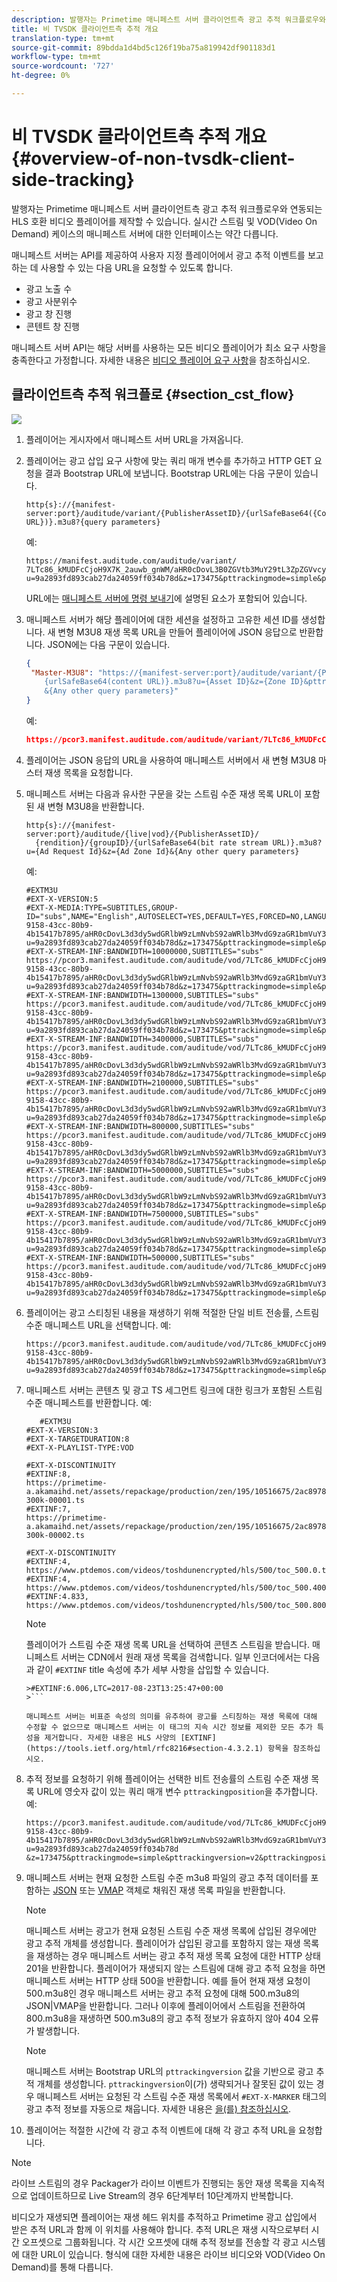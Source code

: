 ```yaml
---
description: 발행자는 Primetime 매니페스트 서버 클라이언트측 광고 추적 워크플로우와 연동되는 HLS 호환 비디오 플레이어를 제작할 수 있습니다. 실시간 스트림 및 VOD(Video On Demand) 케이스의 매니페스트 서버에 대한 인터페이스는 약간 다릅니다.
title: 비 TVSDK 클라이언트측 추적 개요
translation-type: tm+mt
source-git-commit: 89bdda1d4bd5c126f19ba75a819942df901183d1
workflow-type: tm+mt
source-wordcount: '727'
ht-degree: 0%

---
```



# 비 TVSDK 클라이언트측 추적 개요 {#overview-of-non-tvsdk-client-side-tracking}

발행자는 Primetime 매니페스트 서버 클라이언트측 광고 추적 워크플로우와 연동되는 HLS 호환 비디오 플레이어를 제작할 수 있습니다. 실시간 스트림 및 VOD(Video On Demand) 케이스의 매니페스트 서버에 대한 인터페이스는 약간 다릅니다.

매니페스트 서버는 API를 제공하여 사용자 지정 플레이어에서 광고 추적 이벤트를 보고하는 데 사용할 수 있는 다음 URL을 요청할 수 있도록 합니다.

* 광고 노출 수
* 광고 사분위수
* 광고 창 진행
* 콘텐트 창 진행

매니페스트 서버 API는 해당 서버를 사용하는 모든 비디오 플레이어가 최소 요구 사항을 충족한다고 가정합니다. 자세한 내용은 [비디오 플레이어 요구 사항](/help/primetime-ad-insertion/~old-msapi-topics/ms-player-req.md)을 참조하십시오.

## 클라이언트측 추적 워크플로 {#section_cst_flow}

![](assets/pt_ssai_notvsdk_csat_ai-workflow.png)

1. 플레이어는 게시자에서 매니페스트 서버 URL을 가져옵니다.
1. 플레이어는 광고 삽입 요구 사항에 맞는 쿼리 매개 변수를 추가하고 HTTP GET 요청을 결과 Bootstrap URL에 보냅니다. Bootstrap URL에는 다음 구문이 있습니다.

   ```URL
   http{s}://{manifest-server:port}/auditude/variant/{PublisherAssetID}/{urlSafeBase64({Content URL})}.m3u8?{query parameters}
   ```

   예:

   ```URL
   https://manifest.auditude.com/auditude/variant/
   7LTc86_kMUDFcCjoH9X7K_2auwb_gnWM/aHR0cDovL3B0ZGVtb3MuY29tL3ZpZGVvcy90b3NoZHVuZW5jcnlwdGVkL2hscy90ZXN0Mi5tM3U4.m3u8?
   u=9a2893fd893cab27da24059ff034b78d&z=173475&pttrackingmode=simple&pttrackingversion=v2&__sid__=docExample02
   ```

   URL에는 [매니페스트 서버에 명령 보내기](/help/primetime-ad-insertion/~old-msapi-topics/ms-getting-started/ms-sending-cmd.md)에 설명된 요소가 포함되어 있습니다.

1. 매니페스트 서버가 해당 플레이어에 대한 세션을 설정하고 고유한 세션 ID를 생성합니다. 새 변형 M3U8 재생 목록 URL을 만들어 플레이어에 JSON 응답으로 반환합니다. JSON에는 다음 구문이 있습니다.

   ```JSON
   {
    "Master-M3U8": "https://{manifest-server:port}/auditude/variant/{PublisherAssetID}/{SessionID}/
       {urlSafeBase64(content URL)}.m3u8?u={Asset ID}&z={Zone ID}&pttrackingmode=simple&pttrackingversion=v2
       &{Any other query parameters}"
   }
   ```

   예:

   ```JSON
   https://pcor3.manifest.auditude.com/auditude/variant/7LTc86_kMUDFcCjoH9X7K_2auwb_gnWM/f958bef8-9158-43cc-80b9-4b15417b7895/aHR0cDovL3B0ZGVtb3MuY29tL3ZpZGVvcy90b3NoZHVuZW5jcnlwdGVkL2hscy90ZXN0Mi5tM3U4.3u8?u=9a2893fd893cab27da24059ff034b78d&z=173475&pttrackingmode=simple&pttrackingversion=v2
   ```

1. 플레이어는 JSON 응답의 URL을 사용하여 매니페스트 서버에서 새 변형 M3U8 마스터 재생 목록을 요청합니다.

1. 매니페스트 서버는 다음과 유사한 구문을 갖는 스트림 수준 재생 목록 URL이 포함된 새 변형 M3U8을 반환합니다.

   ```URL
   http{s}://{manifest-server:port}/auditude/{live|vod}/{PublisherAssetID}/
     {rendition}/{groupID}/{urlSafeBase64(bit rate stream URL)}.m3u8?u={Ad Request Id}&z={Ad Zone Id}&{Any other query parameters}
   ```

   예:

   ```URL
   #EXTM3U
   #EXT-X-VERSION:5
   #EXT-X-MEDIA:TYPE=SUBTITLES,GROUP-ID="subs",NAME="English",AUTOSELECT=YES,DEFAULT=YES,FORCED=NO,LANGUAGE="eng",URI="https://pcor3.manifest.auditude.com/auditude/vod/7LTc86_kMUDFcCjoH9X7K_2auwb_gnWM/webvtt/f958bef8-9158-43cc-80b9-4b15417b7895/aHR0cDovL3d3dy5wdGRlbW9zLmNvbS92aWRlb3MvdG9zaGR1bmVuY3J5cHRlZC9obHMvd2VidnR0L1RPUy1lbjIubTN1OA.m3u8?u=9a2893fd893cab27da24059ff034b78d&z=173475&pttrackingmode=simple&pttrackingversion=v2"
   #EXT-X-STREAM-INF:BANDWIDTH=10000000,SUBTITLES="subs"
   https://pcor3.manifest.auditude.com/auditude/vod/7LTc86_kMUDFcCjoH9X7K_2auwb_gnWM/10000/f958bef8-9158-43cc-80b9-4b15417b7895/aHR0cDovL3d3dy5wdGRlbW9zLmNvbS92aWRlb3MvdG9zaGR1bmVuY3J5cHRlZC9obHMvMTAwMDAvdG9jXzEwMDAwLm0zdTg.m3u8?u=9a2893fd893cab27da24059ff034b78d&z=173475&pttrackingmode=simple&pttrackingversion=v2
   #EXT-X-STREAM-INF:BANDWIDTH=1300000,SUBTITLES="subs"
   https://pcor3.manifest.auditude.com/auditude/vod/7LTc86_kMUDFcCjoH9X7K_2auwb_gnWM/1300/f958bef8-9158-43cc-80b9-4b15417b7895/aHR0cDovL3d3dy5wdGRlbW9zLmNvbS92aWRlb3MvdG9zaGR1bmVuY3J5cHRlZC9obHMvMTMwMC90b2NfMTMwMC5tM3U4.m3u8?u=9a2893fd893cab27da24059ff034b78d&z=173475&pttrackingmode=simple&pttrackingversion=v2
   #EXT-X-STREAM-INF:BANDWIDTH=3400000,SUBTITLES="subs"
   https://pcor3.manifest.auditude.com/auditude/vod/7LTc86_kMUDFcCjoH9X7K_2auwb_gnWM/3400/f958bef8-9158-43cc-80b9-4b15417b7895/aHR0cDovL3d3dy5wdGRlbW9zLmNvbS92aWRlb3MvdG9zaGR1bmVuY3J5cHRlZC9obHMvMzQwMC90b2NfMzQwMC5tM3U4.m3u8?u=9a2893fd893cab27da24059ff034b78d&z=173475&pttrackingmode=simple&pttrackingversion=v2
   #EXT-X-STREAM-INF:BANDWIDTH=2100000,SUBTITLES="subs"
   https://pcor3.manifest.auditude.com/auditude/vod/7LTc86_kMUDFcCjoH9X7K_2auwb_gnWM/2100/f958bef8-9158-43cc-80b9-4b15417b7895/aHR0cDovL3d3dy5wdGRlbW9zLmNvbS92aWRlb3MvdG9zaGR1bmVuY3J5cHRlZC9obHMvMjEwMC90b2NfMjEwMC5tM3U4.m3u8?u=9a2893fd893cab27da24059ff034b78d&z=173475&pttrackingmode=simple&pttrackingversion=v2
   #EXT-X-STREAM-INF:BANDWIDTH=800000,SUBTITLES="subs"
   https://pcor3.manifest.auditude.com/auditude/vod/7LTc86_kMUDFcCjoH9X7K_2auwb_gnWM/800/f958bef8-9158-43cc-80b9-4b15417b7895/aHR0cDovL3d3dy5wdGRlbW9zLmNvbS92aWRlb3MvdG9zaGR1bmVuY3J5cHRlZC9obHMvODAwL3RvY184MDAubTN1OA.m3u8?u=9a2893fd893cab27da24059ff034b78d&z=173475&pttrackingmode=simple&pttrackingversion=v2
   #EXT-X-STREAM-INF:BANDWIDTH=5000000,SUBTITLES="subs"
   https://pcor3.manifest.auditude.com/auditude/vod/7LTc86_kMUDFcCjoH9X7K_2auwb_gnWM/5000/f958bef8-9158-43cc-80b9-4b15417b7895/aHR0cDovL3d3dy5wdGRlbW9zLmNvbS92aWRlb3MvdG9zaGR1bmVuY3J5cHRlZC9obHMvNTAwMC90b2NfNTAwMC5tM3U4.m3u8?u=9a2893fd893cab27da24059ff034b78d&z=173475&pttrackingmode=simple&pttrackingversion=v2
   #EXT-X-STREAM-INF:BANDWIDTH=7500000,SUBTITLES="subs"
   https://pcor3.manifest.auditude.com/auditude/vod/7LTc86_kMUDFcCjoH9X7K_2auwb_gnWM/7500/f958bef8-9158-43cc-80b9-4b15417b7895/aHR0cDovL3d3dy5wdGRlbW9zLmNvbS92aWRlb3MvdG9zaGR1bmVuY3J5cHRlZC9obHMvNzUwMC90b2NfNzUwMC5tM3U4.m3u8?u=9a2893fd893cab27da24059ff034b78d&z=173475&pttrackingmode=simple&pttrackingversion=v2
   #EXT-X-STREAM-INF:BANDWIDTH=500000,SUBTITLES="subs"
   https://pcor3.manifest.auditude.com/auditude/vod/7LTc86_kMUDFcCjoH9X7K_2auwb_gnWM/500/f958bef8-9158-43cc-80b9-4b15417b7895/aHR0cDovL3d3dy5wdGRlbW9zLmNvbS92aWRlb3MvdG9zaGR1bmVuY3J5cHRlZC9obHMvNTAwL3RvY181MDAubTN1OA.m3u8?u=9a2893fd893cab27da24059ff034b78d&z=173475&pttrackingmode=simple&pttrackingversion=v2
   ```

1. 플레이어는 광고 스티칭된 내용을 재생하기 위해 적절한 단일 비트 전송률, 스트림 수준 매니페스트 URL을 선택합니다. 예:

   ```URL
   https://pcor3.manifest.auditude.com/auditude/vod/7LTc86_kMUDFcCjoH9X7K_2auwb_gnWM/500/f958bef8-9158-43cc-80b9-4b15417b7895/aHR0cDovL3d3dy5wdGRlbW9zLmNvbS92aWRlb3MvdG9zaGR1bmVuY3J5cHRlZC9obHMvNTAwL3RvY181MDAubTN1OA.m3u8?u=9a2893fd893cab27da24059ff034b78d&z=173475&pttrackingmode=simple&pttrackingversion=v2
   ```

1. 매니페스트 서버는 콘텐츠 및 광고 TS 세그먼트 링크에 대한 링크가 포함된 스트림 수준 매니페스트를 반환합니다. 예:

   ```
      #EXTM3U
   #EXT-X-VERSION:3
   #EXT-X-TARGETDURATION:8
   #EXT-X-PLAYLIST-TYPE:VOD
   
   #EXT-X-DISCONTINUITY
   #EXTINF:8,
   https://primetime-a.akamaihd.net/assets/repackage/production/zen/195/10516675/2ac89785ee8df17a31b2594c61f6921e-300k-00001.ts
   #EXTINF:7,
   https://primetime-a.akamaihd.net/assets/repackage/production/zen/195/10516675/2ac89785ee8df17a31b2594c61f6921e-300k-00002.ts
   
   #EXT-X-DISCONTINUITY
   #EXTINF:4,
   https://www.ptdemos.com/videos/toshdunencrypted/hls/500/toc_500.0.ts
   #EXTINF:4,
   https://www.ptdemos.com/videos/toshdunencrypted/hls/500/toc_500.4000.ts
   #EXTINF:4.833,
   https://www.ptdemos.com/videos/toshdunencrypted/hls/500/toc_500.8000.ts   
   ```

   >[!NOTE]
   >
   >플레이어가 스트림 수준 재생 목록 URL을 선택하여 콘텐츠 스트림을 받습니다. 매니페스트 서버는 CDN에서 원래 재생 목록을 검색합니다. 일부 인코더에서는 다음과 같이 `#EXTINF` title 속성에 추가 세부 사항을 삽입할 수 있습니다.
   >
   >
   ```
   >#EXTINF:6.006,LTC=2017-08-23T13:25:47+00:00
   >```

   매니페스트 서버는 비표준 속성의 의미를 유추하여 광고를 스티칭하는 재생 목록에 대해 수정할 수 없으므로 매니페스트 서버는 이 태그의 지속 시간 정보를 제외한 모든 추가 특성을 제거합니다. 자세한 내용은 HLS 사양의 [EXTINF](https://tools.ietf.org/html/rfc8216#section-4.3.2.1) 항목을 참조하십시오.

1. 추적 정보를 요청하기 위해 플레이어는 선택한 비트 전송률의 스트림 수준 재생 목록 URL에 영숫자 값이 있는 쿼리 매개 변수 `pttrackingposition`을 추가합니다. 예:

   ```URL
   https://pcor3.manifest.auditude.com/auditude/vod/7LTc86_kMUDFcCjoH9X7K_2auwb_gnWM/500/f958bef8-9158-43cc-80b9-4b15417b7895/aHR0cDovL3d3dy5wdGRlbW9zLmNvbS92aWRlb3MvdG9zaGR1bmVuY3J5cHRlZC9obHMvNTAwL3RvY181MDAubTN1OA.m3u8?u=9a2893fd893cab27da24059ff034b78d
   &z=173475&pttrackingmode=simple&pttrackingversion=v2&pttrackingposition=1
   ```

1. 매니페스트 서버는 현재 요청한 스트림 수준 m3u8 파일의 광고 추적 데이터를 포함하는 [JSON](/help/primetime-ad-insertion/~old-msapi-topics/ms-list-file-formats/notvsdk-csat-sidecar.md) 또는 [VMAP](/help/primetime-ad-insertion/~old-msapi-topics/ms-list-file-formats/notvsdk-csat-vmap.md) 객체로 채워진 재생 목록 파일을 반환합니다.

   >[!NOTE]
   >
   >매니페스트 서버는 광고가 현재 요청된 스트림 수준 재생 목록에 삽입된 경우에만 광고 추적 개체를 생성합니다. 플레이어가 삽입된 광고를 포함하지 않는 재생 목록을 재생하는 경우 매니페스트 서버는 광고 추적 재생 목록 요청에 대한 HTTP 상태 201을 반환합니다. 플레이어가 재생되지 않는 스트림에 대해 광고 추적 요청을 하면 매니페스트 서버는 HTTP 상태 500을 반환합니다. 예를 들어 현재 재생 요청이 500.m3u8인 경우 매니페스트 서버는 광고 추적 요청에 대해 500.m3u8의 JSON|VMAP을 반환합니다. 그러나 이후에 플레이어에서 스트림을 전환하여 800.m3u8을 재생하면 500.m3u8의 광고 추적 정보가 유효하지 않아 404 오류가 발생합니다.

   >[!NOTE]
   >
   >매니페스트 서버는 Bootstrap URL의 `pttrackingversion` 값을 기반으로 광고 추적 개체를 생성합니다. `pttrackingversion`이(가) 생략되거나 잘못된 값이 있는 경우 매니페스트 서버는 요청된 각 스트림 수준 재생 목록에서 `#EXT-X-MARKER` 태그의 광고 추적 정보를 자동으로 채웁니다. 자세한 내용은 [을(를) 참조하십시오](/help/primetime-ad-insertion/~old-msapi-topics/ms-at-effectiveness/ms-api-playlists.md).

1. 플레이어는 적절한 시간에 각 광고 추적 이벤트에 대해 각 광고 추적 URL을 요청합니다.

>[!NOTE]
>
>라이브 스트림의 경우 Packager가 라이브 이벤트가 진행되는 동안 재생 목록을 지속적으로 업데이트하므로 Live Stream의 경우 6단계부터 10단계까지 반복합니다.

비디오가 재생되면 플레이어는 재생 헤드 위치를 추적하고 Primetime 광고 삽입에서 받은 추적 URL과 함께 이 위치를 사용해야 합니다. 추적 URL은 재생 시작으로부터 시간 오프셋으로 그룹화됩니다. 각 시간 오프셋에 대해 추적 정보를 전송할 각 광고 시스템에 대한 URL이 있습니다. 형식에 대한 자세한 내용은 라이브 비디오와 VOD(Video On Demand)를 통해 다릅니다.
